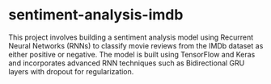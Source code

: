 # sentiment-analysis-imdb
This project involves building a sentiment analysis model using Recurrent Neural Networks (RNNs) to classify movie reviews from the IMDb dataset as either positive or negative. The model is built using TensorFlow and Keras and incorporates advanced RNN techniques such as Bidirectional GRU layers with dropout for regularization.
